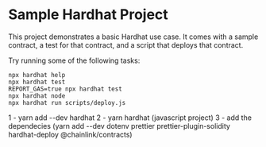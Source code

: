 # Sample Hardhat Project

This project demonstrates a basic Hardhat use case. It comes with a sample contract, a test for that contract, and a script that deploys that contract.

Try running some of the following tasks:

```shell
npx hardhat help
npx hardhat test
REPORT_GAS=true npx hardhat test
npx hardhat node
npx hardhat run scripts/deploy.js
```

1 - yarn add --dev hardhat
2 - yarn hardhat (javascript project)
3 - add the dependecies (yarn add --dev dotenv prettier prettier-plugin-solidity hardhat-deploy @chainlink/contracts)

